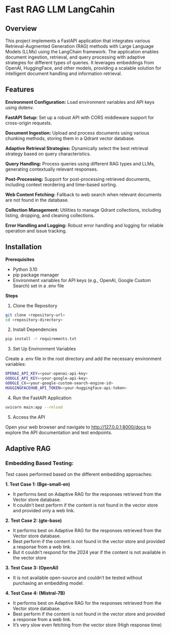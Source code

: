 # Fast RAG LLM LangCahin


## Overview

This project implements a FastAPI application that integrates various Retrieval-Augmented Generation (RAG) methods with Large Language Models (LLMs) using the LangChain framework. The application enables document ingestion, retrieval, and query processing with adaptive strategies for different types of queries. It leverages embeddings from OpenAI, HuggingFace, and other models, providing a scalable solution for intelligent document handling and information retrieval.

## Features
**Environment Configuration:** Load environment variables and API keys using dotenv.

**FastAPI Setup:** Set up a robust API with CORS middleware support for cross-origin requests.

**Document Ingestion:** Upload and process documents using various chunking methods, storing them in a Qdrant vector database.

**Adaptive Retrieval Strategies:** Dynamically select the best retrieval strategy based on query characteristics.

**Query Handling:** Process queries using different RAG types and LLMs, generating contextually relevant responses.

**Post-Processing:** Support for post-processing retrieved documents, including context reordering and time-based sorting.

**Web Content Fetching:** Fallback to web search when relevant documents are not found in the database.

**Collection Management:** Utilities to manage Qdrant collections, including listing, dropping, and cleaning collections.

**Error Handling and Logging:** Robust error handling and logging for reliable operation and issue tracking.


## Installation
**Prerequisites**
- Python 3.10
- pip package manager
- Environment variables for API keys (e.g., OpenAI, Google Custom Search) set in a .env file
  
**Steps**

1. Clone the Repository

```bash
git clone <repository-url>
cd <repository-directory>
```

2. Install Dependencies

```bash
pip install -r requirements.txt
```
3. Set Up Environment Variables

Create a .env file in the root directory and add the necessary environment variables:

```bash
OPENAI_API_KEY=<your-openai-api-key>
GOOGLE_API_KEY=<your-google-api-key>
GOOGLE_CX=<your-google-custom-search-engine-id>
HUGGINGFACEHUB_API_TOKEN=<your-huggingface-api-token>
```

4. Run the FastAPI Application

```bash
uvicorn main:app --reload
```

5. Access the API


Open your web browser and navigate to http://127.0.0.1:8000/docs to explore the API documentation and test endpoints.



## Adaptive RAG

### Embedding Based Testing: 
Test cases performed based on the different embedding approaches:

**1. Test Case 1: (Bge-small-en)**
- It performs best on Adaptive RAG for the responses retrieved from the Vector store database. 
- It couldn’t best perform if the content is not found in the vector store and provided only a web link. 

**2. Test Case 2: (gte-base)**
- It performs best on Adaptive RAG for the responses retrieved from the Vector store database. 
- Best perform if the content is not found in the vector store and provided a response from a web link. 
- But it couldn’t respond for the 2024 year if the content is not available in the vector store

**3. Test Case 3: (OpenAI)**
- It is not available open-source and couldn’t be tested without purchasing an embedding model. 

**4. Test Case 4: (Mistral-7B)**
- It performs best on Adaptive RAG for the responses retrieved from the Vector store database. 
- Best perform if the content is not found in the vector store and provided a response from a web link.
- It’s very slow even fetching from the vector store (High response time)

